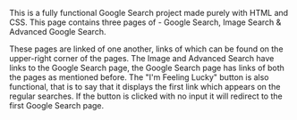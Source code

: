 This is a fully functional Google Search project made purely with HTML and CSS.
This page contains three pages of - Google Search, Image Search & Advanced Google Search.

These pages are linked of one another, links of which can be found on the upper-right corner of the pages.
The Image and Advanced Search have links to the Google Search page, the Google Search page has links of both the pages as mentioned before.
The "I'm Feeling Lucky" button is also functional, that is to say that it displays the first link which appears on the regular searches.
If the button is clicked with no input it will redirect to the first Google Search page.